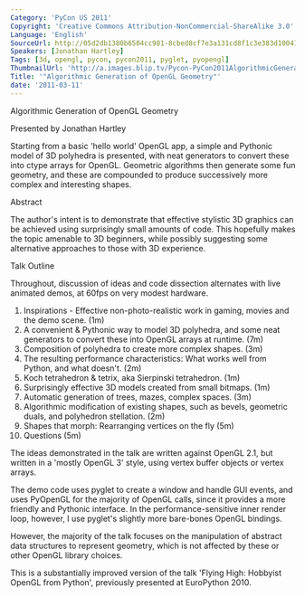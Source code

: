 ```yaml
---
Category: 'PyCon US 2011'
Copyright: 'Creative Commons Attribution-NonCommercial-ShareAlike 3.0'
Language: 'English'
SourceUrl: http://05d2db1380b6504cc981-8cbed8cf7e3a131cd8f1c3e383d10041.r93.cf2.rackcdn.com/pycon-us-2011/381_algorithmic-generation-of-opengl-geometry.mp4
Speakers: [Jonathan Hartley]
Tags: [3d, opengl, pycon, pycon2011, pyglet, pyopengl]
ThumbnailUrl: 'http://a.images.blip.tv/Pycon-PyCon2011AlgorithmicGenerationOfOpenGLGeometry275-566.jpg'
Title: '"Algorithmic Generation of OpenGL Geometry"'
date: '2011-03-11'
---
```

Algorithmic Generation of OpenGL Geometry

Presented by Jonathan Hartley

Starting from a basic 'hello world' OpenGL app, a simple and Pythonic model of
3D polyhedra is presented, with neat generators to convert these into ctype
arrays for OpenGL. Geometric algorithms then generate some fun geometry, and
these are compounded to produce successively more complex and interesting
shapes.

Abstract

The author's intent is to demonstrate that effective stylistic 3D graphics can
be achieved using surprisingly small amounts of code. This hopefully makes the
topic amenable to 3D beginners, while possibly suggesting some alternative
approaches to those with 3D experience.

Talk Outline

Throughout, discussion of ideas and code dissection alternates with live
animated demos, at 60fps on very modest hardware.

  1. Inspirations - Effective non-photo-realistic work in gaming, movies and the demo scene. (1m) 
  2. A convenient & Pythonic way to model 3D polyhedra, and some neat generators to convert these into OpenGL arrays at runtime. (7m) 
  3. Composition of polyhedra to create more complex shapes. (3m) 
  4. The resulting performance characteristics: What works well from Python, and what doesn't. (2m) 
  5. Koch tetrahedron & tetrix, aka Sierpinski tetrahedron. (1m) 
  6. Surprisingly effective 3D models created from small bitmaps. (1m) 
  7. Automatic generation of trees, mazes, complex spaces. (3m) 
  8. Algorithmic modification of existing shapes, such as bevels, geometric duals, and polyhedron stellation. (2m) 
  9. Shapes that morph: Rearranging vertices on the fly (5m) 
  10. Questions (5m) 

The ideas demonstrated in the talk are written against OpenGL 2.1, but written
in a 'mostly OpenGL 3' style, using vertex buffer objects or vertex arrays.

The demo code uses pyglet to create a window and handle GUI events, and uses
PyOpenGL for the majority of OpenGL calls, since it provides a more friendly
and Pythonic interface. In the performance-sensitive inner render loop,
however, I use pyglet's slightly more bare-bones OpenGL bindings.

However, the majority of the talk focuses on the manipulation of abstract data
structures to represent geometry, which is not affected by these or other
OpenGL library choices.

This is a substantially improved version of the talk 'Flying High: Hobbyist
OpenGL from Python', previously presented at EuroPython 2010.

